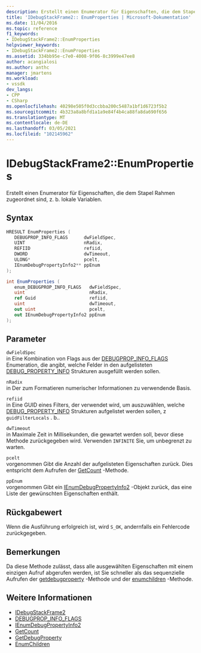 ```yaml
---
description: Erstellt einen Enumerator für Eigenschaften, die dem Stapel Rahmen zugeordnet sind, z. b. lokale Variablen.
title: 'IDebugStackFrame2:: EnumProperties | Microsoft-Dokumentation'
ms.date: 11/04/2016
ms.topic: reference
f1_keywords:
- IDebugStackFrame2::EnumProperties
helpviewer_keywords:
- IDebugStackFrame2::EnumProperties
ms.assetid: 334bb95e-c7e0-4008-9f06-8c3999e47ee8
author: acangialosi
ms.author: anthc
manager: jmartens
ms.workload:
- vssdk
dev_langs:
- CPP
- CSharp
ms.openlocfilehash: 40298e505f0d3ccbba200c5487a1bf1d6723f5b2
ms.sourcegitcommit: 4b323a8a8bfd1a1a9e84f4b4ca88fa8da690f656
ms.translationtype: MT
ms.contentlocale: de-DE
ms.lasthandoff: 03/05/2021
ms.locfileid: "102145962"
---
```

# <a name="idebugstackframe2enumproperties"></a>IDebugStackFrame2::EnumProperties
Erstellt einen Enumerator für Eigenschaften, die dem Stapel Rahmen zugeordnet sind, z. b. lokale Variablen.

## <a name="syntax"></a>Syntax

```cpp
HRESULT EnumProperties ( 
   DEBUGPROP_INFO_FLAGS      dwFieldSpec,
   UINT                      nRadix,
   REFIID                    refiid,
   DWORD                     dwTimeout,
   ULONG*                    pcelt,
   IEnumDebugPropertyInfo2** ppEnum
);
```

```csharp
int EnumProperties ( 
   enum_DEBUGPROP_INFO_FLAGS   dwFieldSpec,
   uint                        nRadix,
   ref Guid                    refiid,
   uint                        dwTimeout,
   out uint                    pcelt,
   out IEnumDebugPropertyInfo2 ppEnum
);
```

## <a name="parameters"></a>Parameter
`dwFieldSpec`\
in Eine Kombination von Flags aus der [DEBUGPROP_INFO_FLAGS](../../../extensibility/debugger/reference/debugprop-info-flags.md) Enumeration, die angibt, welche Felder in den aufgelisteten [DEBUG_PROPERTY_INFO](../../../extensibility/debugger/reference/debug-property-info.md) Strukturen ausgefüllt werden sollen.

`nRadix`\
in Der zum Formatieren numerischer Informationen zu verwendende Basis.

`refiid`\
in Eine GUID eines Filters, der verwendet wird, um auszuwählen, welche [DEBUG_PROPERTY_INFO](../../../extensibility/debugger/reference/debug-property-info.md) Strukturen aufgelistet werden sollen, z `guidFilterLocals` . b..

`dwTimeout`\
in Maximale Zeit in Millisekunden, die gewartet werden soll, bevor diese Methode zurückgegeben wird. Verwenden `INFINITE` Sie, um unbegrenzt zu warten.

`pcelt`\
vorgenommen Gibt die Anzahl der aufgelisteten Eigenschaften zurück. Dies entspricht dem Aufrufen der [GetCount](../../../extensibility/debugger/reference/ienumdebugpropertyinfo2-getcount.md) -Methode.

`ppEnum`\
vorgenommen Gibt ein [IEnumDebugPropertyInfo2](../../../extensibility/debugger/reference/ienumdebugpropertyinfo2.md) -Objekt zurück, das eine Liste der gewünschten Eigenschaften enthält.

## <a name="return-value"></a>Rückgabewert
 Wenn die Ausführung erfolgreich ist, wird `S_OK`, andernfalls ein Fehlercode zurückgegeben.

## <a name="remarks"></a>Bemerkungen
 Da diese Methode zulässt, dass alle ausgewählten Eigenschaften mit einem einzigen Aufruf abgerufen werden, ist Sie schneller als das sequenzielle Aufrufen der [getdebugproperty](../../../extensibility/debugger/reference/idebugstackframe2-getdebugproperty.md) -Methode und der [enumchildren](../../../extensibility/debugger/reference/idebugproperty2-enumchildren.md) -Methode.

## <a name="see-also"></a>Weitere Informationen
- [IDebugStackFrame2](../../../extensibility/debugger/reference/idebugstackframe2.md)
- [DEBUGPROP_INFO_FLAGS](../../../extensibility/debugger/reference/debugprop-info-flags.md)
- [IEnumDebugPropertyInfo2](../../../extensibility/debugger/reference/ienumdebugpropertyinfo2.md)
- [GetCount](../../../extensibility/debugger/reference/ienumdebugpropertyinfo2-getcount.md)
- [GetDebugProperty](../../../extensibility/debugger/reference/idebugstackframe2-getdebugproperty.md)
- [EnumChildren](../../../extensibility/debugger/reference/idebugproperty2-enumchildren.md)
